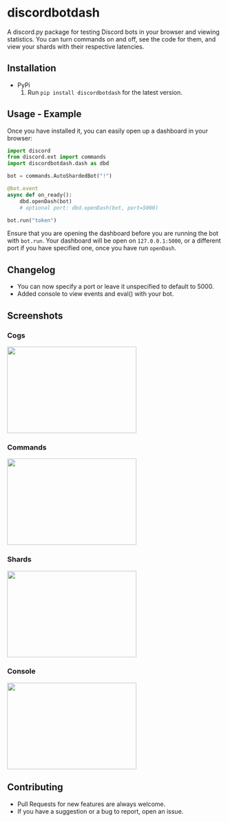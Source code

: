 # discordbotdash
A discord.py package for testing Discord bots in your browser and viewing statistics. You can turn commands on and off, see the code for them, and view your shards with their respective latencies.

## Installation
  * PyPi
    1. Run `pip install discordbotdash` for the latest version.

## Usage - Example
Once you have installed it, you can easily open up a dashboard in your browser:
```py
import discord
from discord.ext import commands
import discordbotdash.dash as dbd

bot = commands.AutoShardedBot("!")

@bot.event
async def on_ready():
    dbd.openDash(bot)
    # optional port: dbd.openDash(bot, port=5000)

bot.run("token")
```
Ensure that you are opening the dashboard before you are running the bot with `bot.run`. Your dashboard will be open on `127.0.0.1:5000`, or a different port if you have specified one, once you have run `openDash`.

## Changelog
  * You can now specify a port or leave it unspecified to default to 5000.
  * Added console to view events and eval() with your bot.

## Screenshots
### Cogs
<img src="../assets/assets/cogs.png" width="300" height="200">

### Commands
<img src="../assets/assets/commands.png" width="300" height="200">

### Shards
<img src="../assets/assets/shards.png" width="300" height="200">

### Console
<img src="../assets/assets/console.png" width="300" height="200">

## Contributing
  * Pull Requests for new features are always welcome.
  * If you have a suggestion or a bug to report, open an issue.

